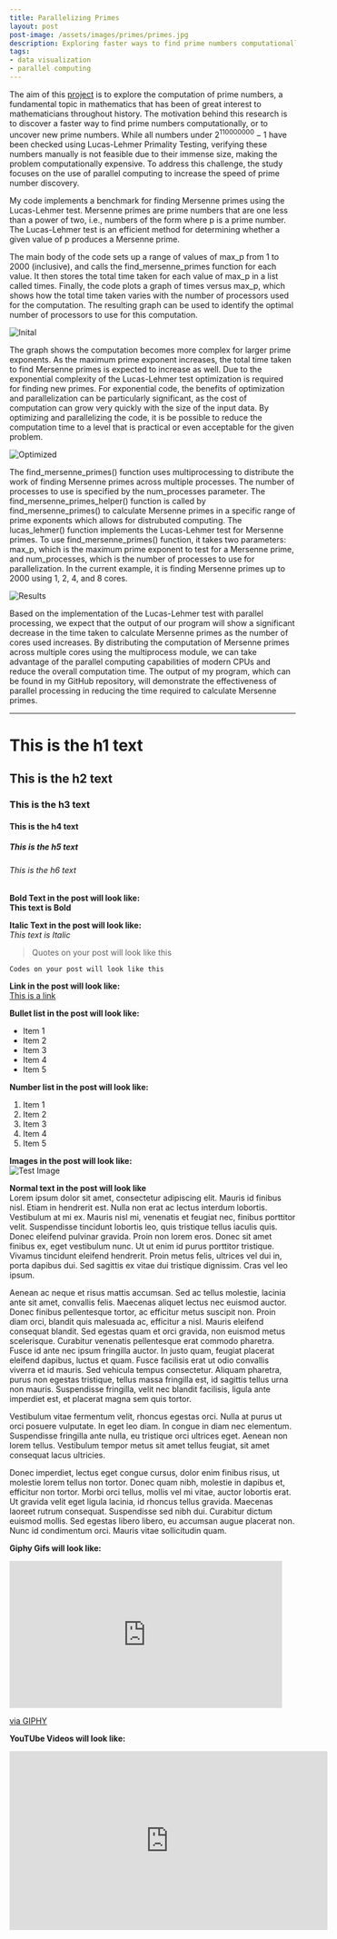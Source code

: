 ```yaml
---
title: Parallelizing Primes
layout: post
post-image: /assets/images/primes/primes.jpg
description: Exploring faster ways to find prime numbers computationally through parallel computing optimization.
tags:
- data visualization
- parallel computing
---
```


The aim of this [project](https://github.com/johnnyoko/parallelized_primes) is to explore the computation of prime numbers, a fundamental topic in mathematics that has been of great interest to mathematicians throughout history. The motivation behind this research is to discover a faster way to find prime numbers computationally, or to uncover new prime numbers. While all numbers under $2^{110000000} - 1$ have been checked using Lucas-Lehmer Primality Testing, verifying these numbers manually is not feasible due to their immense size, making the problem computationally expensive. To address this challenge, the study focuses on the use of parallel computing to increase the speed of prime number discovery.

My code implements a benchmark for finding Mersenne primes using the Lucas-Lehmer test. Mersenne primes are prime numbers that are one less than a power of two, i.e., numbers of the form where p is a prime number. The Lucas-Lehmer test is an efficient method for determining whether a given value of p produces a Mersenne prime.

The main body of the code sets up a range of values of max_p from 1 to 2000 (inclusive), and calls the find_mersenne_primes function for each value. It then stores the total time taken for each value of max_p in a list called times. Finally, the code plots a graph of times versus max_p, which shows how the total time taken varies with the number of processors used for the computation. The resulting graph can be used to identify the optimal number of processors to use for this computation.

![Inital](/assets/images/primes/first_prime.jpg)

The graph shows the computation becomes more complex for larger prime exponents. As the maximum prime exponent increases, the total time taken to find Mersenne primes is expected to increase as well. Due to the exponential complexity of the Lucas-Lehmer test optimization is required for finding new primes. For exponential code, the benefits of optimization and parallelization can be particularly significant, as the cost of computation can grow very quickly with the size of the input data. By optimizing and parallelizing the code, it is be possible to reduce the computation time to a level that is practical or even acceptable for the given problem.

![Optimized](/assets/images/primes/opt_prime.jpg)

The find_mersenne_primes() function uses multiprocessing to distribute the work of finding Mersenne primes across multiple processes. The number of processes to use is specified by the num_processes parameter. The find_mersenne_primes_helper() function is called by find_mersenne_primes() to calculate Mersenne primes in a specific range of prime exponents which allows for distrubuted computing. The lucas_lehmer() function implements the Lucas-Lehmer test for Mersenne primes. To use find_mersenne_primes() function, it takes two parameters: max_p, which is the maximum prime exponent to test for a Mersenne prime, and num_processes, which is the number of processes to use for parallelization. In the current example, it is finding Mersenne primes up to 2000 using 1, 2, 4, and 8 cores.

![Results](/assets/images/primes/speedup.jpg)

Based on the implementation of the Lucas-Lehmer test with parallel processing, we expect that the output of our program will show a significant decrease in the time taken to calculate Mersenne primes as the number of cores used increases. By distributing the computation of Mersenne primes across multiple cores using the multiprocess module, we can take advantage of the parallel computing capabilities of modern CPUs and reduce the overall computation time. The output of my program, which can be found in my GitHub repository, will demonstrate the effectiveness of parallel processing in reducing the time required to calculate Mersenne primes.

---

# This is the h1 text
## This is the h2 text
### This is the h3 text
#### This is the h4 text
##### This is the h5 text
###### This is the h6 text

**Bold Text in the post will look like:**<br>
**This text is Bold**

**Italic Text in the post will look like:**<br>
*This text is Italic*

> Quotes on your post will look like this

`Codes on your post will look like this`

**Link in the post will look like:**<br>
[This is a link](#)

**Bullet list in the post will look like:**
* Item 1
* Item 2
* Item 3
* Item 4
* Item 5

**Number list in the post will look like:**
1. Item 1
2. Item 2
3. Item 3
4. Item 4
5. Item 5

**Images in the post will look like:**<br>
![Test Image](/WhatATheme/assets/images/1280x720%20Placeholder.png)

**Normal text in the post will look like**<br>
Lorem ipsum dolor sit amet, consectetur adipiscing elit. Mauris id finibus nisl. Etiam in hendrerit est. Nulla non erat ac lectus interdum lobortis. Vestibulum at mi ex. Mauris nisl mi, venenatis et feugiat nec, finibus porttitor velit. Suspendisse tincidunt lobortis leo, quis tristique tellus iaculis quis. Donec eleifend pulvinar gravida. Proin non lorem eros. Donec sit amet finibus ex, eget vestibulum nunc. Ut ut enim id purus porttitor tristique. Vivamus tincidunt eleifend hendrerit. Proin metus felis, ultrices vel dui in, porta dapibus dui. Sed sagittis ex vitae dui tristique dignissim. Cras vel leo ipsum.

Aenean ac neque et risus mattis accumsan. Sed ac tellus molestie, lacinia ante sit amet, convallis felis. Maecenas aliquet lectus nec euismod auctor. Donec finibus pellentesque tortor, ac efficitur metus suscipit non. Proin diam orci, blandit quis malesuada ac, efficitur a nisl. Mauris eleifend consequat blandit. Sed egestas quam et orci gravida, non euismod metus scelerisque. Curabitur venenatis pellentesque erat commodo pharetra. Fusce id ante nec ipsum fringilla auctor. In justo quam, feugiat placerat eleifend dapibus, luctus et quam. Fusce facilisis erat ut odio convallis viverra et id mauris. Sed vehicula tempus consectetur. Aliquam pharetra, purus non egestas tristique, tellus massa fringilla est, id sagittis tellus urna non mauris. Suspendisse fringilla, velit nec blandit facilisis, ligula ante imperdiet est, et placerat magna sem quis tortor.

Vestibulum vitae fermentum velit, rhoncus egestas orci. Nulla at purus ut orci posuere vulputate. In eget leo diam. In congue in diam nec elementum. Suspendisse fringilla ante nulla, eu tristique orci ultrices eget. Aenean non lorem tellus. Vestibulum tempor metus sit amet tellus feugiat, sit amet consequat lacus ultricies.

Donec imperdiet, lectus eget congue cursus, dolor enim finibus risus, ut molestie lorem tellus non tortor. Donec quam nibh, molestie in dapibus et, efficitur non tortor. Morbi orci tellus, mollis vel mi vitae, auctor lobortis erat. Ut gravida velit eget ligula lacinia, id rhoncus tellus gravida. Maecenas laoreet rutrum consequat. Suspendisse sed nibh dui. Curabitur dictum euismod mollis. Sed egestas libero libero, eu accumsan augue placerat non. Nunc id condimentum orci. Mauris vitae sollicitudin quam.

**Giphy Gifs will look like:**<br>
<iframe src="https://giphy.com/embed/ZqlvCTNHpqrio" width="480" height="259" frameBorder="0" class="giphy-embed" allowFullScreen></iframe><p><a href="https://giphy.com/gifs/laughing-despicable-me-minions-ZqlvCTNHpqrio">via GIPHY</a></p>

**YouTUbe Videos will look like:**<br>
<iframe width="560" height="315" src="https://www.youtube.com/embed/jTPXwbDtIpA" frameborder="0" allow="accelerometer; autoplay; encrypted-media; gyroscope; picture-in-picture" allowfullscreen></iframe>
